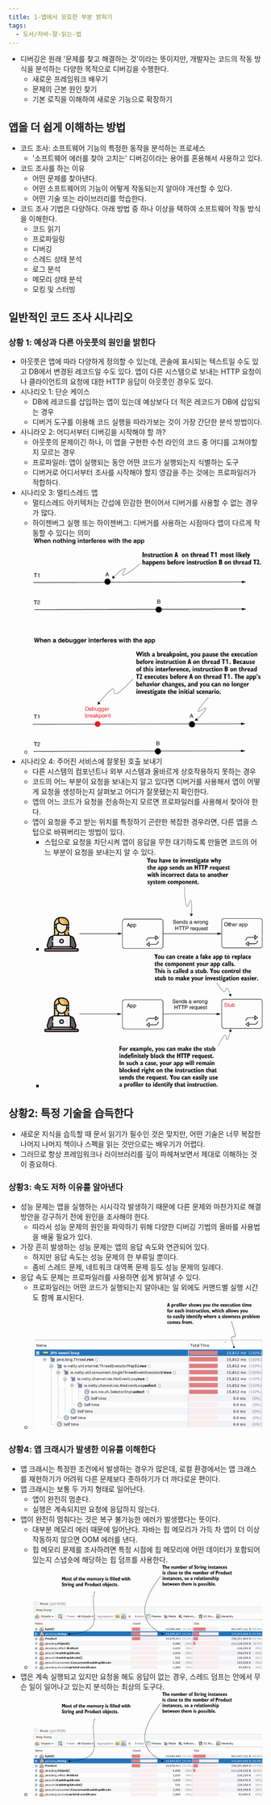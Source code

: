 ```yaml
---
title: 1-앱에서 모호한 부분 밝히기
tags:
  - 도서/자바-잘-읽는-법
---
```

- 디버깅은 원래 '문제를 찾고 해결하는 것'이라는 뜻이지만, 개발자는 코드의 작동 방식을 분석하는 다양한 목적으로 디버깅을 수행한다.
	- 새로운 프레임워크 배우기
	- 문제의 근본 원인 찾기
	- 기본 로직을 이해하여 새로운 기능으로 확장하기

## 앱을 더 쉽게 이해하는 방법

- 코드 조사: 소프트웨어 기능의 특정한 동작을 분석하는 프로세스
	- '소프트웨어 에러를 찾아 고치는' 디버깅이라는 용어를 혼용해서 사용하고 있다.
- 코드 조사를 하는 이유
	- 어떤 문제를 찾아낸다.
	- 어떤 소프트웨어의 기능이 어떻게 작동되는지 알아야 개선할 수 있다.
	- 어떤 기술 또는 라이브러리를 학습한다.
- 코드 조사 기법은 다양하다. 아래 방법 중 하나 이상을 택하여 소프트웨어 작동 방식을 이해한다.
	- 코드 읽기
	- 프로파일링
	- 디버깅
	- 스레드 상태 분석
	- 로그 분석
	- 메모리 상태 분석
	- 모킹 및 스터빙

## 일반적인 코드 조사 시나리오

### 상황 1: 예상과 다른 아웃풋의 원인을 밝힌다

- 아웃풋은 앱에 따라 다양하게 정의할 수 있는데, 콘솔에 표시되는 텍스트일 수도 있고 DB에서 변경된 레코드일 수도 있다. 앱이 다른 시스템으로 보내는 HTTP 요청이나 클라이언트의 요청에 대한 HTTP 응답이 아웃풋인 경우도 있다.
- 시나리오 1: 단순 케이스
	- DB에 레코드를 삽입하는 앱이 있는데 예상보다 더 적은 레코드가 DB에 삽입되는 경우
	- 디버거 도구를 이용해 코드 실행을 따라가보는 것이 가장 간단한 분석 방법이다.
- 사니라오 2: 어디서부터 디버깅을 시작해야 할 까?
	- 아웃풋의 문제이긴 하나, 이 앱을 구현한 수천 라인의 코드 중 어디를 고쳐야할지 모르는 경우
	- 프로파일러: 앱이 실행되는 동안 어떤 코드가 실행되는지 식별하는 도구
	- 디버거로 어디서부터 조사를 시작해야 할지 영감을 주는 것에는 프로파일러가 적합하다.
- 시나리오 3: 멀티스레드 앱
	- 멀티스레드 아키텍처는 간섭에 민감한 편이어서 디버거를 사용할 수 없는 경우가 많다.
	- 하이젠버그 실행 또는 하이젠버그: 디버거를 사용하는 시점마다 앱이 다르게 작동할 수 있다는 의미
	- ![](assets/Pasted%20image%2020250406145242.png)
- 시나리오 4: 주어진 서비스에 잘못된 호출 보내기
	- 다른 시스템의 컴포넌트나 외부 시스템과 올바르게 상호작용하지 못하는 경우
	- 코드의 어느 부분이 요청을 보내는지 알고 있다면 디버거를 사용해서 앱이 어떻게 요청을 생성하는지 살펴보고 어디가 잘못됐는지 확인한다.
	- 앱의 어느 코드가 요청을 전송하는지 모르면 프로파일러를 사용해서 찾아야 한다.
	- 앱이 요청을 주고 받는 위치를 특정하기 곤란한 복잡한 경우라면, 다른 앱을 스텁으로 바꿔버리는 방법이 있다.
		- 스텁으로 요청을 차단시켜 앱이 응답을 무한 대기하도록 만들면 코드의 어느 부분이 요청을 보내는지 알 수 있다.
		- ![](assets/Pasted%20image%2020250406145610.png)
		- ![](assets/Pasted%20image%2020250406145635.png)

## 상황2: 특정 기술을 습득한다

- 새로운 지식을 습득할 때 문서 읽기가 필수인 것은 맞지만, 어떤 기술은 너무 복잡한 나머지 나머지 책이나 스펙을 읽는 것만으로는 배우기가 어렵다.
- 그러므로 항상 프레임워크나 라이브러리를 깊이 파헤쳐보면서 제대로 이해하는 것이 중요하다.

### 상황3: 속도 저하 이유를 알아낸다

- 성능 문제는 앱을 실행하는 시시각각 발생하기 때문에 다른 문제와 마찬가지로 해결 방안을 강구하기 전에 원인을 조사해야 한다.
	- 따라서 성능 문제의 원인을 파악하기 위해 다양한 디버깅 기법의 올바를 사용법을 배울 필요가 있다.
- 가장 흔히 발생하는 성능 문제는 앱의 응답 속도와 연관되어 있다.
	- 하지만 응답 속도는 성능 문제의 한 부류일 뿐이다.
	- 좀비 스레드 문제, 네트워크 대역폭 문제 등도 성능 문제의 일례다.
- 응답 속도 문제는 프로파일러를 사용하면 쉽게 밝혀낼 수 있다.
	- 프로파일러는 어떤 코드가 실행되는지 알아내는 일 외에도 커맨드별 실행 시간도 함께 표시된다.
	- ![](assets/Pasted%20image%2020250406151155.png)

### 상황4: 앱 크래시가 발생한 이유를 이해한다

- 앱 크래시는 특정한 조건에서 발생하는 경우가 많은데, 로컬 환경에서는 앱 크래스를 재현하기가 어려워 다른 문제보다 좃하하기가 더 까다로운 편이다.
- 앱 크래시는 보통 두 가지 형태로 일어난다.
	- 앱이 완전히 멈춘다.
	- 실행은 계속되지만 요청에 응답하지 않는다.
- 앱이 완전히 멈춰다는 것은 복구 불가능한 에러가 발생했다는 뜻이다.
	- 대부분 메모리 에러 때문에 일어난다. 자바는 힙 메모리가 가득 차 앱이 더 이상 작동하지 않으면 OOM 에러를 낸다.
	- 힙 메모리 문제를 조사하려면 특정 시점에 힙 메모리에 어떤 데이터가 포함되어 있는지 스냅숏에 해당하는 힙 덤프를 사용한다.
	- ![](assets/Pasted%20image%2020250406152136.png)
- 앱은 계속 실행되고 있지만 요청을 해도 응답이 없는 경우, 스레드 덤프는 안에서 무슨 일이 일어나고 있는지 분석하는 최상의 도구다.
	- ![](assets/Pasted%20image%2020250406152231.png)
